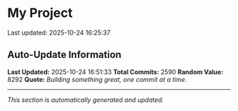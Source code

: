 # My Project


Last updated: 2025-10-24 16:25:37





































































































































































































































































































































































































































































































































































































































































































































































































































































































































































































































































































































































































































































































































































































































































































































































































































































































































































































































































































































































































































































































































































































































































































































































































































































































































































































































































































































































































































































































































































































































































































## Auto-Update Information

**Last Updated:** 2025-10-24 16:51:33
**Total Commits:** 2590
**Random Value:** 8292
**Quote:** _Building something great, one commit at a time._

---
_This section is automatically generated and updated._